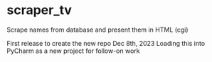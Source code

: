 # scraper_tv
Scrape names from database and present them in HTML (cgi)

First release to create the new repo Dec 8th, 2023
Loading this into PyCharm as a new project for follow-on work
